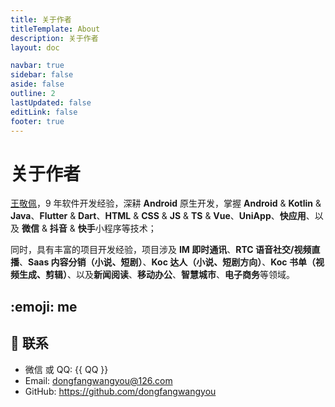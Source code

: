 ```yaml
---
title: 关于作者
titleTemplate: About
description: 关于作者
layout: doc

navbar: true
sidebar: false
aside: false
outline: 2
lastUpdated: false
editLink: false
footer: true
---
```


# 关于作者

[王敬佩](https://github.com/dongfangwangyou/imatebook)，9 年软件开发经验，深耕 **Android** 原生开发，掌握 **Android** & **Kotlin** & **Java**、**Flutter** & **Dart**、**HTML** & **CSS** & **JS** & **TS** & **Vue**、**UniApp**、**快应用**、以及 **微信** & **抖音** & **快手**小程序等技术；

同时，具有丰富的项目开发经验，项目涉及 **IM 即时通讯**、**RTC 语音社交/视频直播**、**Saas 内容分销（小说、短剧）**、**Koc 达人（小说、短剧方向）**、**Koc 书单（视频生成、剪辑）**、以及**新闻阅读**、**移动办公**、**智慧城市**、**电子商务**等领域。

## :emoji: me

<!-- web 前端小学生

### 技能

- 熟悉 JavaScript、HTML、CSS、Vue、React 的拼写
- 了解 Linux、windows、macOS 的开关机方式
- 精通 Git 的 pull 和 push，并注册了 GitHub 帐号刷了一些 star -->

<!-- 本人↓↓↓ -->

<!-- ## 前端学习

<br/>
<img src="https://open.weixin.qq.com/qr/code?username=gh_0cf4b813918c"  style="width:100px;" />
关注公众号，回复`前端资源`，即可获取这些 [前端学习资源](https://github.com/xugaoyi/blog-gitalk-comment/wiki/Front-end-Study)。 -->

## :email: 联系

- 微信 或 QQ: <a :href="qqUrl" class='qq'>{{ QQ }}</a>
- Email: <a href="mailto:dongfangwangyou@126.com">dongfangwangyou@126.com</a>
- GitHub: <https://github.com/dongfangwangyou>
  <!-- - Vdoing主题文档：<https://doc.xugaoyi.com> -->
  <!-- - Vdoing交流QQ群：694387113 -->

<!-- 运行时API -->
<script setup>
    import { ref} from 'vue';
    const QQ = '980635625'
    const qqUrl = ref(`tencent://message/?uin=${QQ}&Site=&Menu=yes`)
    // mounted(()=>{
    //     const flag =  navigator.userAgent.match(/(phone|pad|pod|iPhone|iPod|ios|iPad|Android|Mobile|BlackBerry|IEMobile|MQQBrowser|JUC|Fennec|wOSBrowser|BrowserNG|WebOS|Symbian|Windows Phone)/i);
    //     if(flag){
    //         qqUrl.value = `mqqwpa://im/chat?chat_type=wpa&uin=${this.QQ}&version=1&src_type=web&web_src=oicqzone.com`
    //     }
    // })
</script>
